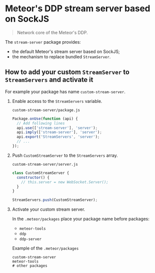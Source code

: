 # Meteor's DDP stream server based on SockJS

> Network core of the Meteor's DDP.

The `stream-server` package provides:

* the default Meteor's stream server based on SockJS;
* the mechanism to replace bundled `StreamServer`.

## How to add your custom `StreamServer` to `StreamServers` and activate it

For example your package has name `custom-stream-server`.

1. Enable access to the `StreamServers` variable.

    `custom-stream-server/package.js`

    ```js
    Package.onUse(function (api) {
      // Add following lines
      api.use(['stream-server'], 'server');
      api.imply(['stream-server'], 'server');
      api.export('StreamServers', 'server');
      // ...
    });
    ```

2. Push `CustomStreamServer` to the `StreamServers` array.

    `custom-stream-server/server.js`

    ```js
    class CustomStreamServer {
      constructor() {
        // this.server = new WebSocket.Server();
      }
    }
    
    StreamServers.push(CustomStreamServer);
    ```

3. Activate your custom stream server.

    In the `.meteor/packages` place your package name before packages:
    
    * `meteor-tools`
    * `ddp`
    * `ddp-server`

    Example of the `.meteor/packages`
    
    ```
    custom-stream-server
    meteor-tools
    # other packages
    ```